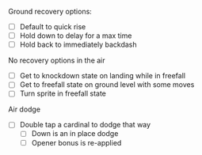 Ground recovery options:
- [ ] Default to quick rise
- [ ] Hold down to delay for a max time
- [ ] Hold back to immediately backdash

No recovery options in the air

- [ ] Get to knockdown state on landing while in freefall
- [ ] Get to freefall state on ground level with some moves
- [ ] Turn sprite in freefall state

Air dodge
- [ ] Double tap a cardinal to dodge that way
	- [ ] Down is an in place dodge
	- [ ] Opener bonus is re-applied